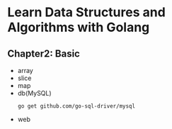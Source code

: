 # Learn Data Structures and Algorithms with Golang

## Chapter2: Basic

- array
- slice
- map
- db(MySQL)
    ```shell
    go get github.com/go-sql-driver/mysql
    ```
- web